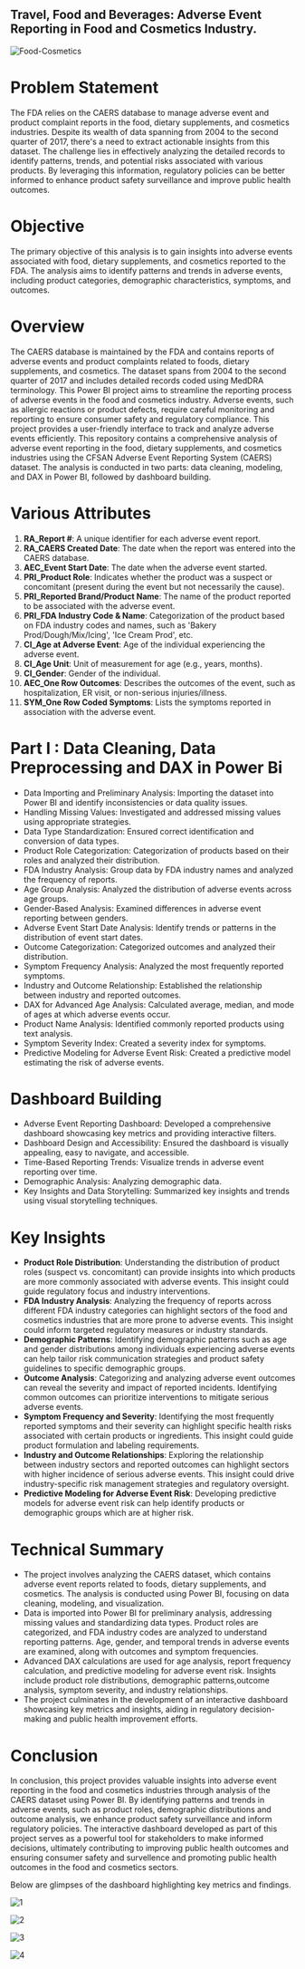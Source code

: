 
## Travel, Food and Beverages: Adverse Event Reporting in Food and Cosmetics Industry.
![Food-Cosmetics ](https://github.com/shaikh111-Z/PowerBi/assets/83855661/2395a799-2177-4f84-b123-0a977ff966a1)


# Problem Statement
The FDA relies on the CAERS database to manage adverse event and product complaint reports in the food, dietary supplements, and cosmetics industries. Despite its wealth of data spanning from 2004 to the second quarter of 2017, there's a need to extract actionable insights from this dataset. The challenge lies in effectively analyzing the detailed records to identify patterns, trends, and potential risks associated with various products. By leveraging this information, regulatory policies can be better informed to enhance product safety surveillance and improve public health outcomes.

# Objective
The primary objective of this analysis is to gain insights into adverse events associated with food, dietary supplements, and cosmetics reported to the FDA. The analysis aims to identify patterns and trends in adverse events, including product categories, demographic characteristics, symptoms, and outcomes.

# Overview
The CAERS database is maintained by the FDA and contains reports of adverse events and product complaints related to foods, dietary supplements, and cosmetics. The dataset spans from 2004 to the second quarter of 2017 and includes detailed records coded using MedDRA terminology.
This Power BI project aims to streamline the reporting process of adverse events in the food and cosmetics industry. Adverse events, such as allergic reactions or product defects, require careful monitoring and reporting to ensure consumer safety and regulatory compliance. This project provides a user-friendly interface to track and analyze adverse events efficiently.
This repository contains a comprehensive analysis of adverse event reporting in the food, dietary supplements, and cosmetics industries using the CFSAN Adverse Event Reporting System (CAERS) dataset. The analysis is conducted in two parts: data cleaning, modeling, and DAX in Power BI, followed by dashboard building.


# Various Attributes
1. **RA_Report #**: A unique identifier for each adverse event report.
2. **RA_CAERS Created Date**: The date when the report was entered into the CAERS database.
3. **AEC_Event Start Date**: The date when the adverse event started.
4. **PRI_Product Role**: Indicates whether the product was a suspect or concomitant (present during the event but not necessarily the cause).
5. **PRI_Reported Brand/Product Name**: The name of the product reported to be associated with the adverse event.
6. **PRI_FDA Industry Code & Name**: Categorization of the product based on FDA industry codes and names, such as 'Bakery Prod/Dough/Mix/Icing', 'Ice Cream Prod', etc.
7. **CI_Age at Adverse Event**: Age of the individual experiencing the adverse event.
8. **CI_Age Unit**: Unit of measurement for age (e.g., years, months).
9. **CI_Gender**: Gender of the individual.
10. **AEC_One Row Outcomes**: Describes the outcomes of the event, such as hospitalization, ER visit, or non-serious injuries/illness.
11. **SYM_One Row Coded Symptoms**: Lists the symptoms reported in association with the adverse event.

# Part I : Data Cleaning, Data Preprocessing and DAX in Power Bi
- Data Importing and Preliminary Analysis: Importing the dataset into Power BI and identify inconsistencies or data quality issues.
- Handling Missing Values: Investigated and addressed missing values using appropriate strategies.
- Data Type Standardization: Ensured correct identification and conversion of data types.
- Product Role Categorization: Categorization of  products based on their roles and analyzed their distribution.
- FDA Industry Analysis: Group data by FDA industry names and analyzed the frequency of reports.
- Age Group Analysis: Analyzed the distribution of adverse events across age groups.
- Gender-Based Analysis: Examined differences in adverse event reporting between genders.
- Adverse Event Start Date Analysis: Identify trends or patterns in the distribution of event start dates.
- Outcome Categorization: Categorized outcomes and analyzed their distribution.
- Symptom Frequency Analysis: Analyzed the most frequently reported symptoms.
- Industry and Outcome Relationship: Established the relationship between industry and reported outcomes.
- DAX for Advanced Age Analysis: Calculated average, median, and mode of ages at which adverse events occur.
- Product Name Analysis: Identified commonly reported products using text analysis.
- Symptom Severity Index: Created a severity index for symptoms.
- Predictive Modeling for Adverse Event Risk: Created a predictive model estimating the risk of adverse events.

# Dashboard Building
- Adverse Event Reporting Dashboard: Developed a comprehensive dashboard showcasing key metrics and providing interactive filters.
- Dashboard Design and Accessibility: Ensured the dashboard is visually appealing, easy to navigate, and accessible.
- Time-Based Reporting Trends: Visualize trends in adverse event reporting over time.
- Demographic Analysis: Analyzing demographic data.
- Key Insights and Data Storytelling: Summarized key insights and trends using visual storytelling techniques.

# Key Insights 
- **Product Role Distribution**: Understanding the distribution of product roles (suspect vs. concomitant) can provide insights into which products are more commonly associated with adverse events. This insight could guide regulatory focus and industry interventions.
- **FDA Industry Analysis**: Analyzing the frequency of reports across different FDA industry categories can highlight sectors of the food and cosmetics industries that are more prone to adverse events. This insight could inform targeted regulatory measures or industry standards.
- **Demographic Patterns**: Identifying demographic patterns such as age and gender distributions among individuals experiencing adverse events can help tailor risk communication strategies and product safety guidelines to specific demographic groups.
- **Outcome Analysis**: Categorizing and analyzing adverse event outcomes can reveal the severity and impact of reported incidents. Identifying common outcomes can prioritize interventions to mitigate serious adverse events.
- **Symptom Frequency and Severity**: Identifying the most frequently reported symptoms and their severity can highlight specific health risks associated with certain products or ingredients. This insight could guide product formulation and labeling requirements.
- **Industry and Outcome Relationships**: Exploring the relationship between industry sectors and reported outcomes can highlight sectors with higher incidence of serious adverse events. This insight could drive industry-specific risk management strategies and regulatory oversight.
- **Predictive Modeling for Adverse Event Risk**: Developing predictive models for adverse event risk can help identify products or demographic groups which are at higher risk.

# Technical Summary 
- The project involves analyzing the CAERS dataset, which contains adverse event reports related to foods, dietary supplements, and cosmetics. The analysis is conducted using Power BI, focusing on data cleaning, modeling, and visualization.
- Data is imported into Power BI for preliminary analysis, addressing missing values and standardizing data types. Product roles are categorized, and FDA industry codes are analyzed to understand reporting patterns. Age, gender, and temporal trends in adverse events are examined, along with outcomes and symptom frequencies.
- Advanced DAX calculations are used for age analysis, report frequency calculation, and predictive modeling for adverse event risk. Insights include product role distributions, demographic patterns,outcome analysis, symptom severity, and industry relationships.
- The project culminates in the development of an interactive dashboard showcasing key metrics and insights, aiding in regulatory decision-making and public health improvement efforts.

# Conclusion
In conclusion, this project provides valuable insights into adverse event reporting in the food and cosmetics industries through analysis of the CAERS dataset using Power BI. By identifying patterns and trends in adverse events, such as product roles, demographic distributions and outcome analysis, we enhance product safety surveillance and inform regulatory policies. The interactive dashboard developed as part of this project serves as a powerful tool for stakeholders to make informed decisions, ultimately contributing to improving public health outcomes and ensuring consumer safety and survellence and promoting public health outcomes in the food and cosmetics sectors.

Below are glimpses of the dashboard highlighting key metrics and findings.

![1](https://github.com/shaikh111-Z/PowerBi/assets/83855661/af90789c-fb70-4c08-a0f0-aa7e3866be4b)


![2](https://github.com/shaikh111-Z/PowerBi/assets/83855661/26246387-e4c7-41de-935c-118830161a2d)


![3](https://github.com/shaikh111-Z/PowerBi/assets/83855661/3c872874-774f-418f-ab4a-27149c8e97ee)


![4](https://github.com/shaikh111-Z/PowerBi/assets/83855661/ef1a3f36-3032-44cf-85e3-cb355913199d)

